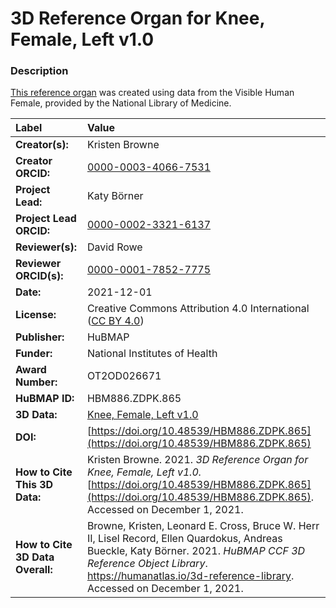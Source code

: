# 3D Reference Organ for Knee, Female, Left v1.0

### Description
[This reference organ](https://humanatlas.io/3d-reference-library) was created using data from the Visible Human Female, provided by the National Library of Medicine.

| Label | Value |
| :------------- |:-------------|
| **Creator(s):** | Kristen Browne |
| **Creator ORCID:** | [0000-0003-4066-7531](https://orcid.org/0000-0003-4066-7531) |
| **Project Lead:** | Katy B&ouml;rner |
| **Project Lead ORCID:** | [0000-0002-3321-6137](https://orcid.org/0000-0002-3321-6137) |
| **Reviewer(s):** | David Rowe |
| **Reviewer ORCID(s):** |[0000-0001-7852-7775](https://doi.org/10.5072/0000-0001-7852-7775) |
| **Date:** | 2021-12-01 |
| **License:** | Creative Commons Attribution 4.0 International ([CC BY 4.0](https://creativecommons.org/licenses/by/4.0/)) |
| **Publisher:** | HuBMAP |
| **Funder:** | National Institutes of Health |
| **Award Number:** | OT2OD026671 |
| **HuBMAP ID:** | HBM886.ZDPK.865 |
| **3D Data:** | [Knee, Female, Left v1.0](https://cdn.humanatlas.io/hra-releases/v1.1/models/VH_F_Knee_L.glb) |
| **DOI:** | [https://doi.org/10.48539/HBM886.ZDPK.865](https://doi.org/10.48539/HBM886.ZDPK.865) |
| **How to Cite This 3D Data:** | Kristen Browne. 2021. *3D Reference Organ for Knee, Female, Left v1.0.* [https://doi.org/10.48539/HBM886.ZDPK.865](https://doi.org/10.48539/HBM886.ZDPK.865). Accessed on December 1, 2021. |
| **How to Cite 3D Data Overall:** | Browne, Kristen, Leonard E. Cross, Bruce W. Herr II, Lisel Record, Ellen Quardokus, Andreas Bueckle, Katy B&ouml;rner. 2021. *HuBMAP CCF 3D Reference Object Library*. https://humanatlas.io/3d-reference-library. Accessed on December 1, 2021. |
